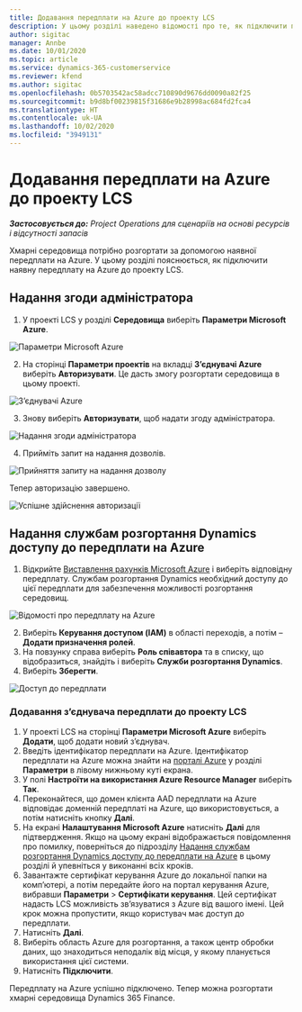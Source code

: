 ```yaml
---
title: Додавання передплати на Azure до проекту LCS
description: У цьому розділі наведено відомості про те, як підключити передплату на Azure до проекту LCS.
author: sigitac
manager: Annbe
ms.date: 10/01/2020
ms.topic: article
ms.service: dynamics-365-customerservice
ms.reviewer: kfend
ms.author: sigitac
ms.openlocfilehash: 0b5703542ac58adcc710890d9676dd0090a82f25
ms.sourcegitcommit: b9d8bf00239815f31686e9b28998ac684fd2fca4
ms.translationtype: HT
ms.contentlocale: uk-UA
ms.lasthandoff: 10/02/2020
ms.locfileid: "3949131"
---
```

# <a name="add-an-azure-subscription-to-lcs-project"></a>Додавання передплати на Azure до проекту LCS

_**Застосовується до:** Project Operations для сценаріїв на основі ресурсів і відсутності запасів_

Хмарні середовища потрібно розгортати за допомогою наявної передплати на Azure. У цьому розділі пояснюється, як підключити наявну передплату на Azure до проекту LCS. 

## <a name="grant-admin-consent"></a>Надання згоди адміністратора

1. У проекті LCS у розділі **Середовища** виберіть **Параметри Microsoft Azure**.

![Параметри Microsoft Azure](./media/1MicrosoftAzureSettings.png)

2. На сторінці **Параметри проектів** на вкладці **З’єднувачі Azure** виберіть **Авторизувати**. Це дасть змогу розгортати середовища в цьому проекті.

![З’єднувачі Azure](./media/2AzureConnectors.png)

3. Знову виберіть **Авторизувати**, щоб надати згоду адміністратора.

![Надання згоди адміністратора](./media/3GrantAdminConsent.png)

4. Прийміть запит на надання дозволів.

![Прийняття запиту на надання дозволу](./media/4AcceptPermissionRequest.png)

Тепер авторизацію завершено. 

![Успішне здійснення авторизації](./media/5AuthorizationComplete.png)

## <a name="provide-dynamics-deployment-services-access-to-your-azure-subscription"></a><a name="provide"></a>Надання службам розгортання Dynamics доступу до передплати на Azure

1. Відкрийте [Виставлення рахунків Microsoft Azure](https://portal.azure.com/#blade/Microsoft\_Azure\_Billing/SubscriptionsBlade) і виберіть відповідну передплату. Службам розгортання Dynamics необхідний доступу до цієї передплати для забезпечення можливості розгортання середовищ.

![Відомості про передплату на Azure](./media/6AzureSubscription.png)

2. Виберіть **Керування доступом (IAM)** в області переходів, а потім – **Додати призначення ролей**.
3. На повзунку справа виберіть **Роль співавтора** та в списку, що відобразиться, знайдіть і виберіть **Служби розгортання Dynamics**. 
4. Виберіть **Зберегти**.

![Доступ до передплати](./media/7SubscriptionAccess.png)

### <a name="add-a-subscription-connector-to-an-lcs-project"></a>Додавання з’єднувача передплати до проекту LCS

1. У проекті LCS на сторінці **Параметри Microsoft Azure** виберіть **Додати**, щоб додати новий з’єднувач.
2. Введіть ідентифікатор передплати на Azure. Ідентифікатор передплати на Azure можна знайти на [порталі Azure](https://ms.portal.azure.com/) у розділі **Параметри** в лівому нижньому куті екрана.
3. У полі **Настроїти на використання Azure Resource Manager** виберіть **Так**.
4. Переконайтеся, що домен клієнта AAD передплати на Azure відповідає доменній передплаті на Azure, що використовується, а потім натисніть кнопку **Далі**.
5. На екрані **Налаштування Microsoft Azure** натисніть **Далі** для підтвердження. Якщо на цьому екрані відображається повідомлення про помилку, поверніться до підрозділу [Надання службам розгортання Dynamics доступу до передплати на Azure](#provide) в цьому розділі й упевніться у виконанні всіх кроків.
6. Завантажте сертифікат керування Azure до локальної папки на комп’ютері, а потім передайте його на портал керування Azure, вибравши **Параметри** > **Сертифікати керування**. Цей сертифікат надасть LCS можливість зв’язуватися з Azure від вашого імені. Цей крок можна пропустити, якщо користувач має доступ до передплати.
7. Натисніть **Далі**.
8. Виберіть область Azure для розгортання, а також центр обробки даних, що знаходиться неподалік від місця, у якому планується використання цієї системи.
9.  Натисніть **Підключити**.

Передплату на Azure успішно підключено. Тепер можна розгортати хмарні середовища Dynamics 365 Finance.


